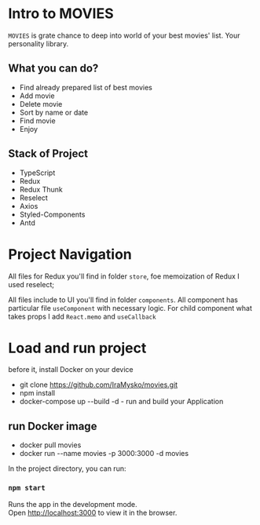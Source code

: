 # Intro to MOVIES

`MOVIES` is grate chance to deep into world of your best movies' list. Your personality library.

## What you can do?

- Find already prepared list of best movies
- Add movie
- Delete movie
- Sort by name or date
- Find movie
- Enjoy

## Stack of Project

- TypeScript
- Redux
- Redux Thunk
- Reselect
- Axios
- Styled-Components
- Antd

# Project Navigation

All files for Redux you'll find in folder `store`, foe memoization of Redux I used reselect;

All files include to UI you'll find in folder `components`. All component has particular file `useComponent` with necessary logic. For child component what takes props I add `React.memo` and `useCallback`

# Load and run project

before it, install Docker on your device

- git clone https://github.com/IraMysko/movies.git
- npm install
- docker-compose up --build -d - run and build your Application

## run Docker image

- docker pull movies
- docker run --name movies -p 3000:3000 -d movies

In the project directory, you can run:

### `npm start`

Runs the app in the development mode.\
Open [http://localhost:3000](http://localhost:3000) to view it in the browser.
